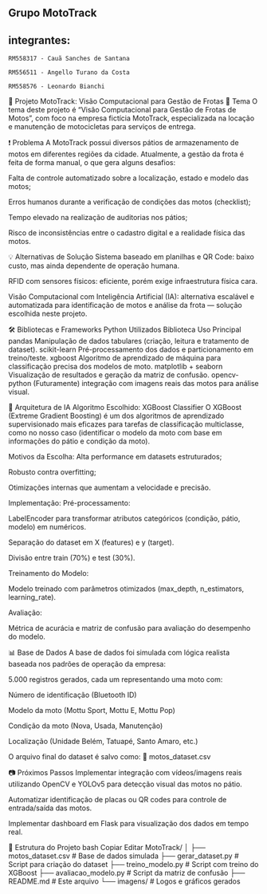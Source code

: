 
## Grupo MotoTrack

## integrantes:
    
    RM558317 - Cauã Sanches de Santana

    RM556511 - Angello Turano da Costa

    RM558576 - Leonardo Bianchi

🚀 Projeto MotoTrack: Visão Computacional para Gestão de Frotas
📌 Tema
O tema deste projeto é “Visão Computacional para Gestão de Frotas de Motos”, com foco na empresa fictícia MotoTrack, especializada na locação e manutenção de motocicletas para serviços de entrega.

❗ Problema
A MotoTrack possui diversos pátios de armazenamento de motos em diferentes regiões da cidade. Atualmente, a gestão da frota é feita de forma manual, o que gera alguns desafios:

Falta de controle automatizado sobre a localização, estado e modelo das motos;

Erros humanos durante a verificação de condições das motos (checklist);

Tempo elevado na realização de auditorias nos pátios;

Risco de inconsistências entre o cadastro digital e a realidade física das motos.

💡 Alternativas de Solução
Sistema baseado em planilhas e QR Code: baixo custo, mas ainda dependente de operação humana.

RFID com sensores físicos: eficiente, porém exige infraestrutura física cara.

Visão Computacional com Inteligência Artificial (IA): alternativa escalável e automatizada para identificação de motos e análise da frota — solução escolhida neste projeto.

🛠️ Bibliotecas e Frameworks Python Utilizados
Biblioteca	Uso Principal
pandas	Manipulação de dados tabulares (criação, leitura e tratamento de dataset).
scikit-learn	Pré-processamento dos dados e particionamento em treino/teste.
xgboost	Algoritmo de aprendizado de máquina para classificação precisa dos modelos de moto.
matplotlib + seaborn	Visualização de resultados e geração da matriz de confusão.
opencv-python	(Futuramente) integração com imagens reais das motos para análise visual.

🧠 Arquitetura de IA
Algoritmo Escolhido: XGBoost Classifier
O XGBoost (Extreme Gradient Boosting) é um dos algoritmos de aprendizado supervisionado mais eficazes para tarefas de classificação multiclasse, como no nosso caso (identificar o modelo da moto com base em informações do pátio e condição da moto).

Motivos da Escolha:
Alta performance em datasets estruturados;

Robusto contra overfitting;

Otimizações internas que aumentam a velocidade e precisão.

Implementação:
Pré-processamento:

LabelEncoder para transformar atributos categóricos (condição, pátio, modelo) em numéricos.

Separação do dataset em X (features) e y (target).

Divisão entre train (70%) e test (30%).

Treinamento do Modelo:

Modelo treinado com parâmetros otimizados (max_depth, n_estimators, learning_rate).

Avaliação:

Métrica de acurácia e matriz de confusão para avaliação do desempenho do modelo.

📊 Base de Dados
A base de dados foi simulada com lógica realista baseada nos padrões de operação da empresa:

5.000 registros gerados, cada um representando uma moto com:

Número de identificação (Bluetooth ID)

Modelo da moto (Mottu Sport, Mottu E, Mottu Pop)

Condição da moto (Nova, Usada, Manutenção)

Localização (Unidade Belém, Tatuapé, Santo Amaro, etc.)

O arquivo final do dataset é salvo como:
📁 motos_dataset.csv

📷 Próximos Passos
Implementar integração com vídeos/imagens reais utilizando OpenCV e YOLOv5 para detecção visual das motos no pátio.

Automatizar identificação de placas ou QR codes para controle de entrada/saída das motos.

Implementar dashboard em Flask para visualização dos dados em tempo real.

📁 Estrutura do Projeto
bash
Copiar
Editar
MotoTrack/
│
├── motos_dataset.csv                # Base de dados simulada
├── gerar_dataset.py                # Script para criação do dataset
├── treino_modelo.py                # Script com treino do XGBoost
├── avaliacao_modelo.py             # Script da matriz de confusão
├── README.md                       # Este arquivo
└── imagens/                        # Logos e gráficos gerados